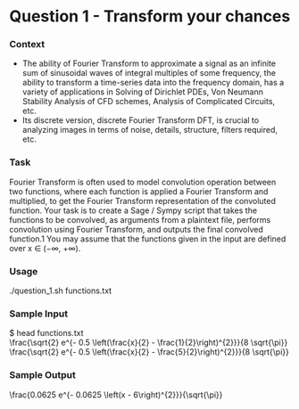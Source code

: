 # Question 1 - Transform your chances
### Context 
- The ability of Fourier Transform to approximate a signal as an infinite sum of sinusoidal waves of integral multiples of some frequency, the ability to transform a time-series data into the frequency domain, has a variety of applications in Solving of Dirichlet PDEs, Von Neumann Stability Analysis of CFD schemes, Analysis of Complicated Circuits, etc.
- Its discrete version, discrete Fourier Transform DFT, is crucial to analyzing images in terms of noise, details, structure, filters required, etc.

### Task 
Fourier Transform is often used to model convolution operation between two functions, where each function is applied a Fourier Transform and multiplied, to get the Fourier Transform representation of the convoluted function. Your task is to create a Sage / Sympy script that takes the functions to be convolved, as arguments from a plaintext file, performs convolution using Fourier Transform, and outputs the final convolved function.1 You may assume that the functions given in the input are defined over x ∈ (−∞, +∞).

### Usage 
./question_1.sh functions.txt

### Sample Input
$ head functions.txt <br />
\frac{\sqrt{2} e^{- 0.5 \left(\frac{x}{2} - \frac{1}{2}\right)^{2}}}{8 \sqrt{\pi}} <br />
\frac{\sqrt{2} e^{- 0.5 \left(\frac{x}{2} - \frac{5}{2}\right)^{2}}}{8 \sqrt{\pi}} <br />

### Sample Output 
\frac{0.0625 e^{- 0.0625 \left(x - 6\right)^{2}}}{\sqrt{\pi}}
